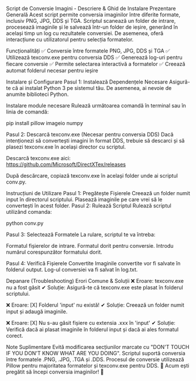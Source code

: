 Script de Conversie Imagini - Descriere & Ghid de Instalare
Prezentare Generală
Acest script permite conversia imaginilor între diferite formate, inclusiv PNG, JPG, DDS și TGA. Scriptul scanează un folder de intrare, procesează imaginile și le salvează într-un folder de ieșire, generând în același timp un log cu rezultatele conversiei. De asemenea, oferă interacțiune cu utilizatorul pentru selecția formatelor.

Funcționalități
✅ Conversie între formatele PNG, JPG, DDS și TGA
✅ Utilizează texconv.exe pentru conversia DDS
✅ Generează log-uri pentru fiecare conversie
✅ Permite selectarea interactivă a formatelor
✅ Creează automat folderul necesar pentru ieșire

Instalare și Configurare
Pasul 1: Instalează Dependențele Necesare
Asigură-te că ai instalat Python 3 pe sistemul tău. De asemenea, ai nevoie de anumite biblioteci Python.

Instalare module necesare
Rulează următoarea comandă în terminal sau în linia de comandă:

pip install pillow imageio numpy

Pasul 2: Descarcă texconv.exe (Necesar pentru conversia DDS)
Dacă intenționezi să convertești imagini în format DDS, trebuie să descarci și să plasezi texconv.exe în același director cu scriptul.

Descarcă texconv.exe aici:
https://github.com/Microsoft/DirectXTex/releases

După descărcare, copiază texconv.exe în același folder unde ai scriptul conv.py.

Instrucțiuni de Utilizare
Pasul 1: Pregătește Fișierele
Creează un folder numit input în directorul scriptului.
Plasează imaginile pe care vrei să le convertești în acest folder.
Pasul 2: Rulează Scriptul
Rulează scriptul utilizând comanda:

python conv.py

Pasul 3: Selectează Formatele
La rulare, scriptul te va întreba:

Formatul fișierelor de intrare.
Formatul dorit pentru conversie.
Introdu numărul corespunzător formatului dorit.

Pasul 4: Verifică Fișierele Convertite
Imaginile convertite vor fi salvate în folderul output.
Log-ul conversiei va fi salvat în log.txt.

Depanare (Troubleshooting)
Erori Comune & Soluții
❌ Eroare: texconv.exe nu a fost găsit
✔ Soluție: Asigură-te că texconv.exe este plasat în folderul scriptului.

❌ Eroare: [X] Folderul 'input' nu există!
✔ Soluție: Creează un folder numit input și adaugă imaginile.

❌ Eroare: [X] Nu s-au găsit fișiere cu extensia .xxx în 'input'
✔ Soluție: Verifică dacă ai plasat imaginile în folderul input și dacă ai ales formatul corect.

Note Suplimentare
Evită modificarea secțiunilor marcate cu "DON'T TOUCH IF YOU DON'T KNOW WHAT ARE YOU DOING".
Scriptul suportă conversia între formatele .PNG, .JPG, .TGA și .DDS.
Procesul de conversie utilizează Pillow pentru majoritatea formatelor și texconv.exe pentru DDS.
🚀 Acum ești pregătit să începi conversia imaginilor! 🚀